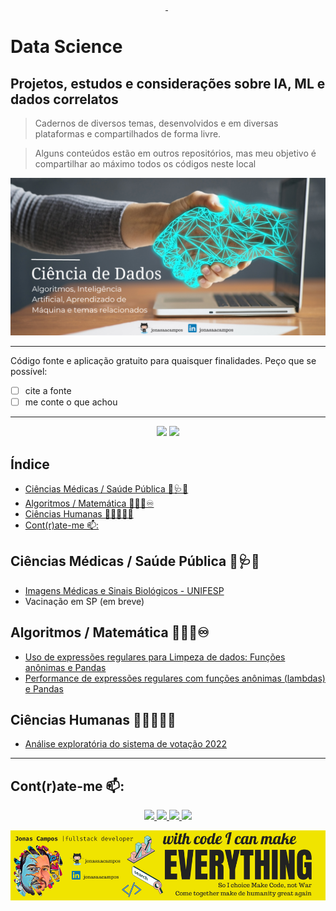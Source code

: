 <p align="center">
   <a href='https://github.com/jonasaacampos'>
      <img alt="" src="https://img.shields.io/static/v1?color=blue&label=r&message=rstudio&style=for-the-badge&logo=r"/>
    </a>
      <img alt="" src="https://img.shields.io/static/v1?color=green&label=python&message=programing&style=for-the-badge&logo=python"/>
    </a>
      <img alt="" src="https://img.shields.io/static/v1?color=blue&label=mysql&message=database&style=for-the-badge&logo=mysql"/>
    </a>
</p>

<h1>Data Science</h1>
<h2>Projetos, estudos e considerações sobre IA, ML e dados correlatos</h2>

> Cadernos de diversos temas, desenvolvidos e em diversas plataformas e compartilhados de forma livre.

 
> Alguns conteúdos estão em outros repositórios, mas meu objetivo é compartilhar ao máximo todos os códigos neste local

![Data Science cover repo](img/cover-repo-small-projects-data-science.png)

---

Código fonte e aplicação gratuito para quaisquer finalidades. Peço que se possível:

- [ ] cite a fonte
- [ ] me conte o que achou

-------------

<p align="center">
<a href='https://github.com/jonasaacampos'><img src='https://img.shields.io/badge/feito%20com%20%E2%9D%A4%20por-jaac-cyan'></a>
<a href='https://www.linkedin.com/in/jonasaacampos'><img src='https://img.shields.io/badge/LinkedIn-Profile-informational?style=flat&logo=linkedin&logoColor=white&color=0D76A8'></a>
</p>

<h2>Índice</h2>

- [Ciências Médicas / Saúde Pública 🧬🩺💉](#ciências-médicas--saúde-pública-)
- [Algoritmos / Matemática 🧮👩‍🔬♾️](#algoritmos--matemática-️)
- [Ciências Humanas 🧭💡👩🏾‍🔬](#ciências-humanas-)
- [Cont(r)ate-me 📫:](#contrate-me-)



## Ciências Médicas / Saúde Pública 🧬🩺💉

- [Imagens Médicas e Sinais Biológicos - UNIFESP](UNIFESP-imagens-medicas-e-sinais-biologicos.ipynb)
- Vacinação em SP (em breve)

## Algoritmos / Matemática 🧮👩‍🔬♾️

- [Uso de expressões regulares para Limpeza de dados: Funções anônimas e Pandas](uso-de-express-es-regulares-no-tratamento-de-dados.ipynb)
- [Performance de expressões regulares com funções anônimas (lambdas) e Pandas](performance-de-regex-lambdas-vs-pandas.ipynb)
  
## Ciências Humanas 🧭💡👩🏾‍🔬

- [ Análise exploratória do sistema de votação 2022](analise-exploratoria-do-sistema-de-votacao-2022.ipynb)


-----------

## Cont(r)ate-me 📫:

<p align='center'>
  <a href='https://github.com/jonasaacampos'>
    <img src='https://img.shields.io/badge/GitHub-100000?style=for-the-badge&logo=github&logoColor=white'/>
  </a>
  <a href='https://www.linkedin.com/in/jonasaacampos/'>
    <img src='https://img.shields.io/badge/LinkedIn-0077B5?style=for-the-badge&logo=linkedin&logoColor=white'/>
  </a>
   <a href='https://dev.to/jonasaacampos'>
    <img src='https://img.shields.io/badge/dev.to-0A0A0A?style=for-the-badge&logo=devdotto&logoColor=white'/>
  </a>
    <a href='https://www.buymeacoffee.com/jaac.dev'>
    <img src='https://img.shields.io/badge/Buy_Me_A_Coffee-FFDD00?style=for-the-badge&logo=buy-me-a-coffee&logoColor=black'/>
  </a>
</p>

![jonasaacampos header](https://raw.githubusercontent.com/jonasaacampos/jonasaacampos/master/img/banner2.png)
